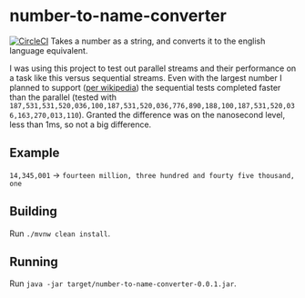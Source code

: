 # number-to-name-converter
[![CircleCI](https://circleci.com/gh/KaneFreeman/number-to-name-converter.svg?style=shield)](https://circleci.com/gh/KaneFreeman/number-to-name-converter)
Takes a number as a string, and converts it to the english language equivalent.

I was using this project to test out parallel streams and their performance on a task like this versus sequential streams. Even with the largest number I planned to support ([per wikipedia](https://en.wikipedia.org/wiki/Names_of_large_numbers#Standard_dictionary_numbers)) the sequential tests completed faster than the parallel (tested with `187,531,531,520,036,100,187,531,520,036,776,890,188,100,187,531,520,036,163,270,013,110`). Granted the difference was on the nanosecond level, less than 1ms, so not a big difference.

## Example
`14,345,001` -> `fourteen million, three hundred and fourty five thousand, one`

## Building
Run `./mvnw clean install`.

## Running
Run `java -jar target/number-to-name-converter-0.0.1.jar`.
